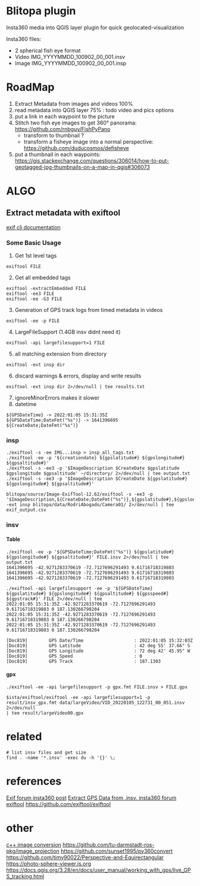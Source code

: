 # Blitopa plugin

Insta360 media into QGIS layer plugin for quick geolocated-visualization

Insta360 files:
- 2 spherical fish eye format  
- Video IMG_YYYYMMDD_100902_00_001.insv
- Image IMG_YYYYMMDD_100902_00_001.insp

# RoadMap
1. Extract Metadata from images and videos 100%
2. read metadata into QGIS layer 75% : todo video and pics options
3. put a link in each waypoint to the picture
4. Stitch two fish eye images to get 360° panorama: https://github.com/rnbguy/FishPyPano
    - transform to thumbnail ?
    - transform a fisheye image into a normal perspective: https://github.com/duducosmos/defisheye
5. put a thumbnail in each waypoints: https://gis.stackexchange.com/questions/306014/how-to-put-geotagged-jpg-thumbnails-on-a-map-in-qgis#306073

# ALGO
## Extract metadata with exiftool
[exif cli documentation](https://exiftool.org/exiftool_pod.html)  

### Some Basic Usage
1. Get 1st level tags 
```
exiftool FILE
```
2. Get all embedded tags  
```
exiftool -extractEmbedded FILE
exiftool -ee3 FILE
exiftool -ee -G3 FILE
```
3. Generation of GPS track logs from timed metadata in videos  
```
exiftool -ee -p FILE
```
4. LargeFileSupport (1.4GB insv didnt need it)
```
exiftool -api largefilesupport=1 FILE
```
5. all matching extension from directory
```
exiftool -ext insp dir
```
6. discard warnings & errors, display and write results
```
exiftool -ext insp dir 2>/dev/null | tee results.txt
```
7. ignoreMinorErrors makes it slower
8. datetime
```
${GPSDateTime} -> 2022:01:05 15:31:35Z
${GPSDateTime;DateFmt("%s")} -> 1641396695
${CreateDate;DateFmt("%s")}
```

### insp
```
./exiftool -s -ee IMG...insp > insp_all_tags.txt
./exiftool -ee -p '${creationdate} ${gpslatitude#} ${gpslongitude#} ${gpsaltitude#}' 
./exiftool -s -ee3 -p '$ImageDescription $CreateDate $gpslatitude $gpslongitude $gpsaltitude' ~/directory/ 2>/dev/null | tee output.txt
./exiftool -s -ee3 -p '$ImageDescription $CreateDate ${gpslatitude#} ${gpslongitude#} ${gpsaltitude#}'

blitopa/source/Image-ExifTool-12.62/exiftool -s -ee3 -p '$ImageDescription,${CreateDate;DateFmt("%s")},${gpslatitude#},${gpslongitude#},${gpsaltitude#}' -ext insp blitopa/data/RodriAbogado/Camera01/ 2>/dev/null | tee exif_output.csv
```

### insv
#### Table 
```
./exiftool -ee -p '${GPSDateTime;DateFmt("%s")} ${gpslatitude#} ${gpslongitude#} ${gpsaltitude#}' FILE.insv 2>/dev/null | tee output.txt
1641396695 -42.9271283370619 -72.7127696291493 9.61716718319803
1641396695 -42.9271283370619 -72.7127696291493 9.61716718319803
1641396695 -42.9271283370619 -72.7127696291493 9.61716718319803

./exiftool -api largefilesupport -ee -p '${GPSDateTime} ${gpslatitude#} ${gpslongitude#} ${gpsaltitude#} ${gpsspeed#} ${gpstrack#}' FILE 2>/dev/null | tee
2022:01:05 15:31:35Z -42.9271283370619 -72.7127696291493 9.61716718319803 0 187.130266798204
2022:01:05 15:31:35Z -42.9271283370619 -72.7127696291493 9.61716718319803 0 187.130266798204
2022:01:05 15:31:35Z -42.9271283370619 -72.7127696291493 9.61716718319803 0 187.130266798204

[Doc819]        GPS Date/Time                   : 2022:01:05 15:32:03Z                                                                       
[Doc819]        GPS Latitude                    : 42 deg 55' 37.66" S                                                                        
[Doc819]        GPS Longitude                   : 72 deg 42' 45.95" W                                                                        
[Doc819]        GPS Speed                       : 0                                                                                          
[Doc819]        GPS Track                       : 187.1303                                                                                   
```
#### gpx
```
./exiftool -ee -api largefilesupport -p gpx.fmt FILE.insv > FILE.gpx

$ista/exiftool/exiftool -ee -api largefilesupport=1 -p result/insv_gpx.fmt data/largeVideo/VID_20220105_122731_00_051.insv 2>/dev/null 
| tee result/largeVideo00.gpx
```

# related
```
# list insv files and get size
find . -name '*.insv' -exec du -h '{}' \;
```

# references
[Exif forum insta360 post](https://exiftool.org/forum/index.php?topic=9884.30)
[Extract GPS Data from .insv. insta360 forum](https://forums.insta360.com/section/14/post/5415/)
[exiftool](https://exiftool.org/)
https://github.com/exiftool/exiftool

# other
[c++ image conversion](https://github.com/chinhsuanwu/360-converter/blob/master/example/example.cpp)
https://github.com/tu-darmstadt-ros-pkg/image_projection
https://github.com/sunset1995/py360convert
https://github.com/timy90022/Perspective-and-Equirectangular
https://photo-sphere-viewer.js.org
https://docs.qgis.org/3.28/en/docs/user_manual/working_with_gps/live_GPS_tracking.html
